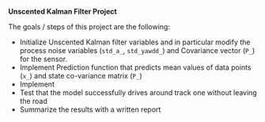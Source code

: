 **Unscented Kalman Filter Project**

The goals / steps of this project are the following:
* Initialize Unscented Kalman filter variables and in particular modify the process noise variables (`std_a_`, `std_yawdd_`) and  Covariance vector
 (`P_`) for the sensor.
* Implement Prediction function that predicts mean values of data points (`x_`) and state co-variance matrix (`P_`)
* Implement
* Test that the model successfully drives around track one without leaving the road
* Summarize the results with a written report


[//]: # (Image References)

[image1]: ./examples/placeholder.png "Model Visualization"
[image2]: ./examples/placeholder.png "Grayscaling"
[image3]: ./examples/placeholder_small.png "Recovery Image"
[image4]: ./examples/placeholder_small.png "Recovery Image"
[image5]: ./examples/placeholder_small.png "Recovery Image"
[image6]: ./examples/placeholder_small.png "Normal Image"
[image7]: ./examples/placeholder_small.png "Flipped Image"

